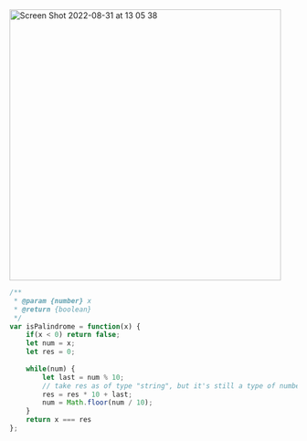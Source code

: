 <img width="475" alt="Screen Shot 2022-08-31 at 13 05 38" src="https://user-images.githubusercontent.com/37787994/187772036-850b6f46-ff0c-4235-88d4-114ec6ee7f89.png">


```js
/**
 * @param {number} x
 * @return {boolean}
 */
var isPalindrome = function(x) {
    if(x < 0) return false;
    let num = x;
    let res = 0;
    
    while(num) {
        let last = num % 10;
        // take res as of type "string", but it's still a type of number
        res = res * 10 + last;
        num = Math.floor(num / 10);
    }
    return x === res
};
```
